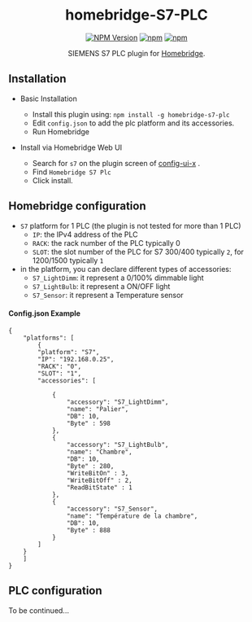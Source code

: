 <span align="center">

# homebridge-S7-PLC

[![NPM Version](https://img.shields.io/npm/v/homebridge-s7-plc.svg)](https://www.npmjs.com/package/homebridge-s7-plc)
[![npm](https://img.shields.io/npm/l/homebridge-s7-plc.svg)](https://www.npmjs.com/package/homebridge-s7-plc) [![npm](https://img.shields.io/npm/dt/homebridge-s7-plc.svg)](https://www.npmjs.com/package/homebridge-s7-plc)

<p>SIEMENS S7 PLC plugin for 
  <a href="https://homebridge.io">Homebridge</a>. 
</p>

</span>



## Installation

- Basic Installation
  - Install this plugin using: `npm install -g homebridge-s7-plc`
  - Edit `config.json` to add the plc platform and its accessories.
  - Run Homebridge

- Install via Homebridge Web UI 
  - Search for `s7` on the plugin screen of [config-ui-x](https://github.com/oznu/homebridge-config-ui-x) .
  - Find `Homebridge S7 Plc`
  - Click install.

## Homebridge configuration

- `S7` platform for 1 PLC (the plugin is not tested for more than 1 PLC)
  - `IP`: the IPv4 address of the PLC
  - `RACK`: the rack number of the PLC typically 0
  - `SLOT`: the slot number of the PLC for S7 300/400 typically `2`, for 1200/1500 typically `1`
- in the platform, you can declare different types of accessories:
    - `S7_LightDimm`: it represent a 0/100% dimmable light 
    - `S7_LightBulb`: it represent a ON/OFF light 
    - `S7_Sensor`: it represent a Temperature sensor

#### Config.json Example
    {
        "platforms": [
            {
            "platform": "S7",
            "IP": "192.168.0.25",
			"RACK": "0",
			"SLOT": "1",
            "accessories": [

                {
                    "accessory": "S7_LightDimm",
                    "name": "Palier",
                    "DB": 10,
                    "Byte" : 598 
                },
                {
                    "accessory": "S7_LightBulb",
                    "name": "Chambre",
                    "DB": 10,
                    "Byte" : 280,
                    "WriteBitOn" : 3,
                    "WriteBitOff" : 2,
                    "ReadBitState" : 1
                },
                {
                    "accessory": "S7_Sensor",
                    "name": "Température de la chambre",
                    "DB": 10,
                    "Byte" : 888
                }
            ]
        }
        ]
    }

## PLC configuration

To be continued...